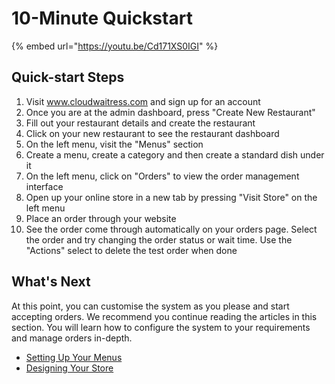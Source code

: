 # 10-Minute Quickstart

{% embed url="https://youtu.be/Cd171XS0IGI" %}

## Quick-start Steps

1. Visit www.cloudwaitress.com and sign up for an account
2. Once you are at the admin dashboard, press "Create New Restaurant"
3. Fill out your restaurant details and create the restaurant
4. Click on your new restaurant to see the restaurant dashboard
5. On the left menu, visit the "Menus" section
6. Create a menu, create a category and then create a standard dish under it
7. On the left menu, click on "Orders" to view the order management interface
8. Open up your online store in a new tab by pressing "Visit Store" on the left menu
9. Place an order through your website
10. See the order come through automatically on your orders page. Select the order and try changing the order status or wait time. Use the "Actions" select to delete the test order when done

## What's Next

At this point, you can customise the system as you please and start accepting orders. We recommend you continue reading the articles in this section. You will learn how to configure the system to your requirements and manage orders in-depth.

* [Setting Up Your Menus](/en/article/setting-up-your-menus-h33cqw/)
* [Designing Your Store](/en/article/designing-your-store-1s0n2bt/)


